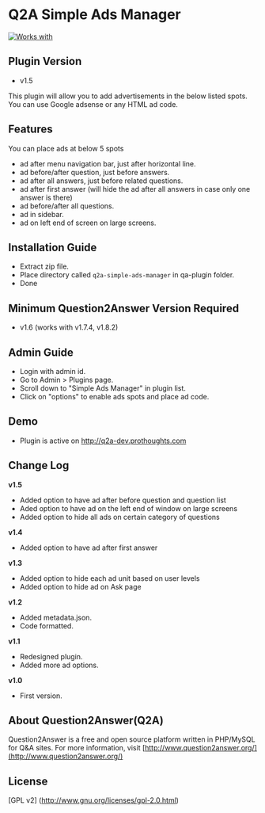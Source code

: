 Q2A Simple Ads Manager
======================
[![Works with](https://img.shields.io/badge/Works%20with-Q2A_v1.8.2-green.svg?style=flat)](https://github.com/q2a/question2answer/releases)

Plugin Version
--------------
- v1.5

This plugin will allow you to add advertisements in the below listed spots. You can use Google adsense or any HTML ad code. 

Features
--------
You can place ads at below 5 spots
- ad after menu navigation bar, just after horizontal line.
- ad before/after question, just before answers.
- ad after all answers, just before related questions.
- ad after first answer (will hide the ad after all answers in case only one answer is there)
- ad before/after all questions.
- ad in sidebar.
- ad on left end of screen on large screens.

Installation Guide
------------------
- Extract zip file.
- Place directory called `q2a-simple-ads-manager` in qa-plugin folder.
- Done

Minimum Question2Answer Version Required
----------------------------------------
- v1.6 (works with v1.7.4, v1.8.2)

Admin Guide
-----------
- Login with admin id.
- Go to Admin > Plugins page.
- Scroll down to "Simple Ads Manager" in plugin list.
- Click on "options" to enable ads spots and place ad code.

Demo
----
- Plugin is active on http://q2a-dev.prothoughts.com

Change Log
----------
**v1.5**
* Added option to have ad after before question and question list
* Aded option to have ad on the left end of window on large screens
* Added option to hide all ads on certain category of questions

**v1.4**
* Added option to have ad after first answer

**v1.3**
* Added option to hide each ad unit based on user levels
* Added option to hide ad on Ask page

**v1.2**
* Added metadata.json.
* Code formatted.

**v1.1**
* Redesigned plugin.
* Added more ad options.

**v1.0**
* First version.

About Question2Answer(Q2A)
---------------------
Question2Answer is a free and open source platform written in PHP/MySQL for Q&A sites. For more information, visit [http://www.question2answer.org/](http://www.question2answer.org/)

License
-------
[GPL v2] (http://www.gnu.org/licenses/gpl-2.0.html)
